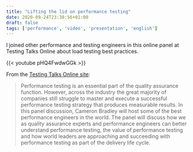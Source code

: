 ```yaml
---
title: "Lifting the lid on performance testing"
date: 2020-09-24T23:38:56+01:00
draft: false
tags: ['performance', 'video', 'presentation', 'english']
---
```


I joined other performance and testing engineers in this online panel at Testing Talks Online about load testing best practices.

{{< youtube pHQ4FwdwGGk >}}

From the [Testing Talks Online site](https://www.testingtalks.com.au/presentations/lifting-the-lid-on-performance-testing-best-practices-from-leading-companies): 

> Performance testing is an essential part of the quality assurance function. However, across the industry the great majority of companies still struggle to master and execute a successful performance testing strategy that produces measurable results.
> In this panel discussion, Cameron Bradley will host some of the best performance engineers in the world. The panel will discuss how we as quality assurance experts and performance engineers can better understand performance testing, the value of performance testing and how world leaders are approaching and succeeding with performance testing as part of the delivery life cycle.